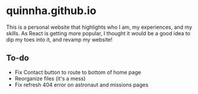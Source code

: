 # quinnha.github.io

This is a personal website that highlights who I am, my experiences, and my skills. As React is getting more popular, I thought it would be a good idea to dip my toes into it, and revamp my website! 

## To-do
- Fix Contact button to route to bottom of home page
- Reorganize files (it's a mess)
- Fix refresh 404 error on astronaut and missions pages

